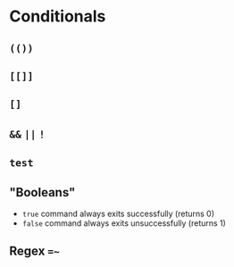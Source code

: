 # Conditionals

## `(())`

## `[[]]`

## `[]`

## `&&` `||` `!`

## `test`

## "Booleans"

- `true` command always exits successfully (returns 0)
- `false` command always exits unsuccessfully (returns 1)

## Regex `=~`
